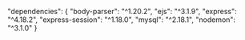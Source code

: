  "dependencies": {
    "body-parser": "^1.20.2",
    "ejs": "^3.1.9",
    "express": "^4.18.2",
    "express-session": "^1.18.0",
    "mysql": "^2.18.1",
    "nodemon": "^3.1.0"
  }